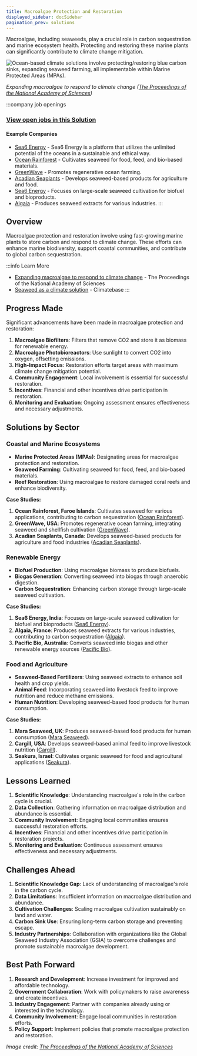 ```yaml
---
title: Macroalgae Protection and Restoration
displayed_sidebar: docSidebar
pagination_prev: solutions
---
```


Macroalgae, including seaweeds, play a crucial role in carbon sequestration and marine ecosystem health. Protecting and restoring these marine plants can significantly contribute to climate change mitigation.

![Ocean-based climate solutions involve protecting/restoring blue carbon sinks, expanding seaweed farming, all implementable within Marine Protected Areas (MPAs).](/../static/img/macroalgae-protection-and-restoration.jpg)

*Expanding macroalgae to respond to climate change ([The Proceedings of the National Academy of Sciences](https://www.pnas.org/doi/10.1073/pnas.2121705119))*

:::company job openings
### [View open jobs in this Solution](https://climatebase.org/jobs?l=&q=&drawdown_solutions=Macroalgae+Protection+and+Restoration)
#### Example Companies
- [Sea6 Energy](https://www.climatetechlist.com/company/sea6-energy) - Sea6 Energy is a platform that utilizes the unlimited potential of the oceans in a sustainable and ethical way.
- [Ocean Rainforest](https://www.oceanrainforest.com) - Cultivates seaweed for food, feed, and bio-based materials.
- [GreenWave](https://www.greenwave.org) - Promotes regenerative ocean farming.
- [Acadian Seaplants](https://www.acadianseaplants.com) - Develops seaweed-based products for agriculture and food.
- [Sea6 Energy](https://www.sea6energy.com) - Focuses on large-scale seaweed cultivation for biofuel and bioproducts.
- [Algaia](https://www.algaia.com) - Produces seaweed extracts for various industries.
:::

## Overview

Macroalgae protection and restoration involve using fast-growing marine plants to store carbon and respond to climate change. These efforts can enhance marine biodiversity, support coastal communities, and contribute to global carbon sequestration.

:::info Learn More
- [Expanding macroalgae to respond to climate change](https://www.pnas.org/doi/10.1073/pnas.2121705119) - The Proceedings of the National Academy of Sciences
- [Seaweed as a climate solution](https://www.climatebase.org/learn/seaweed) - Climatebase
:::

## Progress Made

Significant advancements have been made in macroalgae protection and restoration:

1. **Macroalgae Biofilters**: Filters that remove CO2 and store it as biomass for renewable energy.
2. **Macroalgae Photobioreactors**: Use sunlight to convert CO2 into oxygen, offsetting emissions.
3. **High-Impact Focus**: Restoration efforts target areas with maximum climate change mitigation potential.
4. **Community Engagement**: Local involvement is essential for successful restoration.
5. **Incentives**: Financial and other incentives drive participation in restoration.
6. **Monitoring and Evaluation**: Ongoing assessment ensures effectiveness and necessary adjustments.

## Solutions by Sector

### Coastal and Marine Ecosystems
- **Marine Protected Areas (MPAs)**: Designating areas for macroalgae protection and restoration.
- **Seaweed Farming**: Cultivating seaweed for food, feed, and bio-based materials.
- **Reef Restoration**: Using macroalgae to restore damaged coral reefs and enhance biodiversity.

**Case Studies:**
1. **Ocean Rainforest, Faroe Islands**: Cultivates seaweed for various applications, contributing to carbon sequestration ([Ocean Rainforest](https://www.oceanrainforest.com)).
2. **GreenWave, USA**: Promotes regenerative ocean farming, integrating seaweed and shellfish cultivation ([GreenWave](https://www.greenwave.org)).
3. **Acadian Seaplants, Canada**: Develops seaweed-based products for agriculture and food industries ([Acadian Seaplants](https://www.acadianseaplants.com)).

### Renewable Energy
- **Biofuel Production**: Using macroalgae biomass to produce biofuels.
- **Biogas Generation**: Converting seaweed into biogas through anaerobic digestion.
- **Carbon Sequestration**: Enhancing carbon storage through large-scale seaweed cultivation.

**Case Studies:**
1. **Sea6 Energy, India**: Focuses on large-scale seaweed cultivation for biofuel and bioproducts ([Sea6 Energy](https://www.sea6energy.com)).
2. **Algaia, France**: Produces seaweed extracts for various industries, contributing to carbon sequestration ([Algaia](https://www.algaia.com)).
3. **Pacific Bio, Australia**: Converts seaweed into biogas and other renewable energy sources ([Pacific Bio](https://www.pacificbio.com.au)).

### Food and Agriculture
- **Seaweed-Based Fertilizers**: Using seaweed extracts to enhance soil health and crop yields.
- **Animal Feed**: Incorporating seaweed into livestock feed to improve nutrition and reduce methane emissions.
- **Human Nutrition**: Developing seaweed-based food products for human consumption.

**Case Studies:**
1. **Mara Seaweed, UK**: Produces seaweed-based food products for human consumption ([Mara Seaweed](https://www.maraseaweed.com)).
2. **Cargill, USA**: Develops seaweed-based animal feed to improve livestock nutrition ([Cargill](https://www.cargill.com)).
3. **Seakura, Israel**: Cultivates organic seaweed for food and agricultural applications ([Seakura](https://www.seakura.net)).

## Lessons Learned

1. **Scientific Knowledge**: Understanding macroalgae's role in the carbon cycle is crucial.
2. **Data Collection**: Gathering information on macroalgae distribution and abundance is essential.
3. **Community Involvement**: Engaging local communities ensures successful restoration efforts.
4. **Incentives**: Financial and other incentives drive participation in restoration projects.
5. **Monitoring and Evaluation**: Continuous assessment ensures effectiveness and necessary adjustments.

## Challenges Ahead

1. **Scientific Knowledge Gap**: Lack of understanding of macroalgae's role in the carbon cycle.
2. **Data Limitations**: Insufficient information on macroalgae distribution and abundance.
3. **Cultivation Challenges**: Scaling macroalgae cultivation sustainably on land and water.
4. **Carbon Sink Use**: Ensuring long-term carbon storage and preventing escape.
5. **Industry Partnerships**: Collaboration with organizations like the Global Seaweed Industry Association (GSIA) to overcome challenges and promote sustainable macroalgae development.

## Best Path Forward

1. **Research and Development**: Increase investment for improved and affordable technology.
2. **Government Collaboration**: Work with policymakers to raise awareness and create incentives.
3. **Industry Engagement**: Partner with companies already using or interested in the technology.
4. **Community Involvement**: Engage local communities in restoration efforts.
5. **Policy Support**: Implement policies that promote macroalgae protection and restoration.

*Image credit: [The Proceedings of the National Academy of Sciences](https://www.pnas.org/doi/10.1073/pnas.2121705119)*
